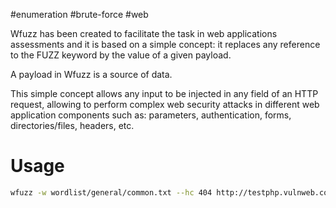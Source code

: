 #enumeration #brute-force #web

Wfuzz has been created to facilitate the task in web applications assessments and it is based on a simple concept: it replaces any reference to the FUZZ keyword by the value of a given payload.

A payload in Wfuzz is a source of data.

This simple concept allows any input to be injected in any field of an HTTP request, allowing to perform complex web security attacks in different web application components such as: parameters, authentication, forms, directories/files, headers, etc.

# Usage

```bash
wfuzz -w wordlist/general/common.txt --hc 404 http://testphp.vulnweb.com/FUZZ
```